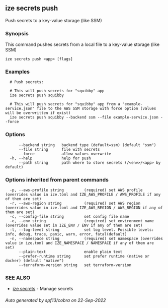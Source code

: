 ## ize secrets push

Push secrets to a key-value storage (like SSM)

### Synopsis

This command pushes secrets from a local file to a key-value storage (like SSM)

```
ize secrets push <app> [flags]
```

### Examples

```
  # Push secrets:
  
  # This will push secrets for "squibby" app
  ize secrets push squibby
  
  # This will push secrets for "squibby" app from a "example-service.json" file to the AWS SSM storage with force option (values will be overwritten if exist)
  ize secrets push squibby --backend ssm --file example-service.json --force
```

### Options

```
      --backend string   backend type (default=ssm) (default "ssm")
      --file string      file with secrets
      --force            allow values overwrite
  -h, --help             help for push
      --path string      path where to store secrets (/<env>/<app> by default)
```

### Options inherited from parent commands

```
  -p, --aws-profile string         (required) set AWS profile (overrides value in ize.toml and IZE_AWS_PROFILE / AWS_PROFILE if any of them are set)
  -r, --aws-region string          (required) set AWS region (overrides value in ize.toml and IZE_AWS_REGION / AWS_REGION if any of them are set)
  -c, --config-file string         set config file name
  -e, --env string                 (required) set environment name (overrides value set in IZE_ENV / ENV if any of them are set)
  -l, --log-level string           set log level. Possible levels: info, debug, trace, panic, warn, error, fatal(default)
  -n, --namespace string           (required) set namespace (overrides value in ize.toml and IZE_NAMESPACE / NAMESPACE if any of them are set)
      --plain-text                 enable plain text
      --prefer-runtime string      set prefer runtime (native or docker) (default "native")
      --terraform-version string   set terraform-version
```

### SEE ALSO

* [ize secrets](ize_secrets.md)	 - Manage secrets

###### Auto generated by spf13/cobra on 22-Sep-2022
